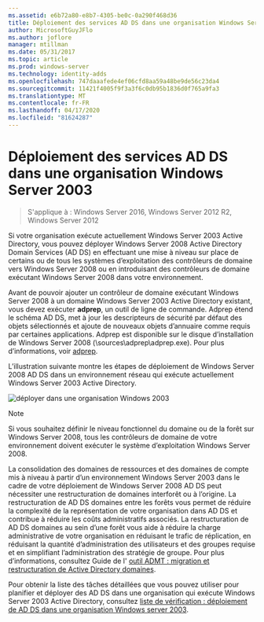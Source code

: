 ```yaml
---
ms.assetid: e6b72a80-e8b7-4305-be0c-0a290f468d36
title: Déploiement des services AD DS dans une organisation Windows Server 2003
author: MicrosoftGuyJFlo
ms.author: joflore
manager: mtillman
ms.date: 05/31/2017
ms.topic: article
ms.prod: windows-server
ms.technology: identity-adds
ms.openlocfilehash: 747daaafede4ef06cfd8aa59a48be9de56c23da4
ms.sourcegitcommit: 11421f4005f9f3a3f6c0db95b1836d0f765a9fa3
ms.translationtype: MT
ms.contentlocale: fr-FR
ms.lasthandoff: 04/17/2020
ms.locfileid: "81624287"
---
```

# <a name="deploying-ad-ds-in-a-windows-server-2003-organization"></a>Déploiement des services AD DS dans une organisation Windows Server 2003

> S'applique à : Windows Server 2016, Windows Server 2012 R2, Windows Server 2012

Si votre organisation exécute actuellement Windows Server 2003 Active Directory, vous pouvez déployer Windows Server 2008 Active Directory Domain Services (AD DS) en effectuant une mise à niveau sur place de certains ou de tous les systèmes d’exploitation des contrôleurs de domaine vers Windows Server 2008 ou en introduisant des contrôleurs de domaine exécutant Windows Server 2008 dans votre environnement.

Avant de pouvoir ajouter un contrôleur de domaine exécutant Windows Server 2008 à un domaine Windows Server 2003 Active Directory existant, vous devez exécuter **adprep**, un outil de ligne de commande. Adprep étend le schéma AD DS, met à jour les descripteurs de sécurité par défaut des objets sélectionnés et ajoute de nouveaux objets d’annuaire comme requis par certaines applications. Adprep est disponible sur le disque d’installation de Windows Server 2008 (\sources\adprep\adprep.exe). Pour plus d’informations, voir [adprep](https://docs.microsoft.com/previous-versions/windows/it-pro/windows-server-2012-R2-and-2012/cc731728(v=ws.11)).

L’illustration suivante montre les étapes de déploiement de Windows Server 2008 AD DS dans un environnement réseau qui exécute actuellement Windows Server 2003 Active Directory.

![déployer dans une organisation Windows 2003](media/Deploying-AD-DS-in-a-Windows-Server-2003-Organization/900c4eee-1119-4a9a-9310-755597428b71.gif)

> [!NOTE]
> Si vous souhaitez définir le niveau fonctionnel du domaine ou de la forêt sur Windows Server 2008, tous les contrôleurs de domaine de votre environnement doivent exécuter le système d’exploitation Windows Server 2008.

La consolidation des domaines de ressources et des domaines de compte mis à niveau à partir d’un environnement Windows Server 2003 dans le cadre de votre déploiement de Windows Server 2008 AD DS peut nécessiter une restructuration de domaines interforêt ou à l’origine. La restructuration de AD DS domaines entre les forêts vous permet de réduire la complexité de la représentation de votre organisation dans AD DS et contribue à réduire les coûts administratifs associés. La restructuration de AD DS domaines au sein d’une forêt vous aide à réduire la charge administrative de votre organisation en réduisant le trafic de réplication, en réduisant la quantité d’administration des utilisateurs et des groupes requise et en simplifiant l’administration des stratégie de groupe. Pour plus d’informations, consultez Guide de l' [outil ADMT : migration et restructuration de Active Directory domaines](https://docs.microsoft.com/previous-versions/windows/it-pro/windows-server-2008-R2-and-2008/cc974332(v=ws.10)).

Pour obtenir la liste des tâches détaillées que vous pouvez utiliser pour planifier et déployer des AD DS dans une organisation qui exécute Windows Server 2003 Active Directory, consultez [liste de vérification : déploiement de AD DS dans une organisation Windows server 2003](https://docs.microsoft.com/previous-versions/windows/it-pro/windows-server-2008-R2-and-2008/cc771407(v=ws.10)).

